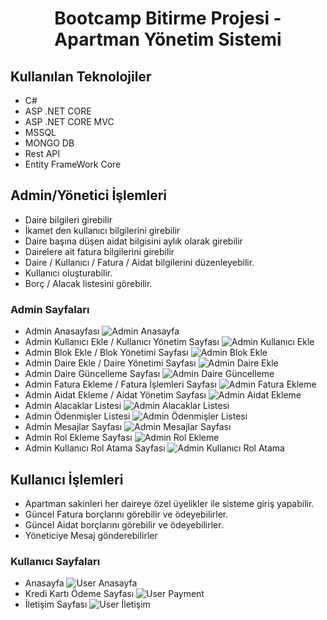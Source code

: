 # <center> Bootcamp Bitirme Projesi - Apartman Yönetim Sistemi</center>
## Kullanılan Teknolojiler
- C#
- ASP .NET CORE 
- ASP .NET CORE MVC
- MSSQL
- MONGO DB
- Rest API
- Entity FrameWork Core

## Admin/Yönetici İşlemleri
- Daire bilgileri girebilir
- İkamet den kullanıcı bilgilerini girebilir
- Daire başına düşen aidat bilgisini aylık olarak girebilir
- Dairelere ait fatura bilgilerini girebilir
- Daire / Kullanıcı / Fatura / Aidat bilgilerini düzenleyebilir. 
- Kullanıcı oluşturabilir.
- Borç / Alacak listesini görebilir.

### Admin Sayfaları
- Admin Anasayfası 
![Admin Anasayfa](./WebPagePhotos/AdminAnasayfa.PNG)
- Admin Kullanıcı Ekle / Kullanıcı Yönetim Sayfası
![Admin Kullanıcı Ekle](./WebPagePhotos/AdminKullanıcıEkleme.PNG)
- Admin Blok Ekle / Blok Yönetimi Sayfası
![Admin Blok Ekle](./WebPagePhotos/AdminBlokEkleme.PNG)
- Admin Daire Ekle / Daire Yönetimi Sayfası
![Admin Daire Ekle](./WebPagePhotos/AdminDaireEkleme.PNG)
- Admin Daire Güncelleme Sayfası
![Admin Daire Güncelleme](./WebPagePhotos/AdminDaireGüncelleme.PNG)
- Admin Fatura Ekleme / Fatura İşlemleri Sayfası
![Admin Fatura Ekleme](./WebPagePhotos/AdminFaturaEkleme.PNG)
- Admin Aidat Ekleme / Aidat Yönetim Sayfası
![Admin Aidat Ekleme](./WebPagePhotos/AdminAidatEkleme.PNG)
- Admin Alacaklar Listesi
![Admin Alacaklar Listesi](./WebPagePhotos/AdminAlacaklarListesi.PNG)
- Admin Ödenmişler Listesi
![Admin Ödenmişler Listesi](./WebPagePhotos/AdminÖdenmişlerListesi.PNG)
- Admin Mesajlar Sayfası
![Admin Mesajlar Sayfası](./WebPagePhotos/AdminMesajListeleme.PNG)
- Admin Rol Ekleme Sayfası
![Admin Rol Ekleme](./WebPagePhotos/AdminRolEkleme.PNG)
- Admin Kullanıcı Rol Atama Sayfası
![Admin Kullanıcı Rol Atama](./WebPagePhotos/AdminRolAtama.PNG)


## Kullanıcı İşlemleri 
- Apartman sakinleri her daireye özel üyelikler ile sisteme giriş yapabilir.
- Güncel Fatura borçlarını görebilir ve ödeyebilirler.
- Güncel Aidat borçlarını görebilir ve ödeyebilirler.
- Yöneticiye Mesaj gönderebilirler


### Kullanıcı Sayfaları
- Anasayfa
![User Anasayfa](./WebPagePhotos/UserAnasayfa.PNG)
- Kredi Kartı Ödeme Sayfası
![User Payment](./WebPagePhotos/UserPayment.PNG)
- İletişim Sayfası
![User İletişim](./WebPagePhotos/Userİletisim.PNG)
